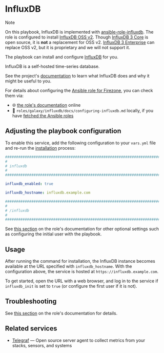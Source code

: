 <!--
SPDX-FileCopyrightText: 2020 - 2024 MDAD project contributors
SPDX-FileCopyrightText: 2020 - 2025 Slavi Pantaleev
SPDX-FileCopyrightText: 2020 Aaron Raimist
SPDX-FileCopyrightText: 2020 Chris van Dijk
SPDX-FileCopyrightText: 2020 Dominik Zajac
SPDX-FileCopyrightText: 2020 Mickaël Cornière
SPDX-FileCopyrightText: 2022 François Darveau
SPDX-FileCopyrightText: 2022 Julian Foad
SPDX-FileCopyrightText: 2022 Warren Bailey
SPDX-FileCopyrightText: 2023 Antonis Christofides
SPDX-FileCopyrightText: 2023 Felix Stupp
SPDX-FileCopyrightText: 2023 Julian-Samuel Gebühr
SPDX-FileCopyrightText: 2023 Pierre 'McFly' Marty
SPDX-FileCopyrightText: 2024 - 2025 Suguru Hirahara
SPDX-FileCopyrightText: 2025 Nicola Murino

SPDX-License-Identifier: AGPL-3.0-or-later
-->

# InfluxDB

>[!NOTE]
> On this playbook, InfluxDB is implemented with [ansible-role-influxdb](https://github.com/mother-of-all-self-hosting/ansible-role-influxdb). The role is configured to install [InfluxDB OSS v2](https://docs.influxdata.com/influxdb/v2/). Though [InfluxDB 3 Core](https://docs.influxdata.com/influxdb3/core/) is open source, it is **not** a replacement for OSS v2. [InfluxDB 3 Enterprise](https://docs.influxdata.com/influxdb3/enterprise/) can replace OSS v2, but it is proprietary and we will not support it.

The playbook can install and configure [InfluxDB](https://www.influxdata.com/) for you.

InfluxDB is a self-hosted time-series database.

See the project's [documentation](https://github.com/docker-library/docs/blob/master/influxdb/README.md) to learn what InfluxDB does and why it might be useful to you.

For details about configuring the [Ansible role for Firezone](https://github.com/mother-of-all-self-hosting/ansible-role-influxdb), you can check them via:
- 🌐 [the role's documentation](https://github.com/mother-of-all-self-hosting/ansible-role-influxdb/blob/main/docs/configuring-influxdb.md) online
- 📁 `roles/galaxy/influxdb/docs/configuring-influxdb.md` locally, if you have [fetched the Ansible roles](../installing.md)

## Adjusting the playbook configuration

To enable this service, add the following configuration to your `vars.yml` file and re-run the [installation](../installing.md) process:

```yaml
########################################################################
#                                                                      #
# influxdb                                                             #
#                                                                      #
########################################################################

influxdb_enabled: true

influxdb_hostname: influxdb.example.com

########################################################################
#                                                                      #
# /influxdb                                                            #
#                                                                      #
########################################################################
```

See [this section](https://github.com/mother-of-all-self-hosting/ansible-role-influxdb/blob/main/docs/configuring-influxdb.md#adjusting-the-playbook-configuration) on the role's documentation for other optional settings such as configuring the initial user with the playbook.

## Usage

After running the command for installation, the InfluxDB instance becomes available at the URL specified with `influxdb_hostname`. With the configuration above, the service is hosted at `https://influxdb.example.com`.

To get started, open the URL with a web browser, and log in to the service if `influxdb_init` is set to `true` (or configure the first user if it is not).

## Troubleshooting

See [this section](https://github.com/mother-of-all-self-hosting/ansible-role-influxdb/blob/main/docs/configuring-influxdb.md#troubleshooting) on the role's documentation for details.

## Related services

- [Telegraf](telegraf.md) — Open source server agent to collect metrics from your stacks, sensors, and systems
